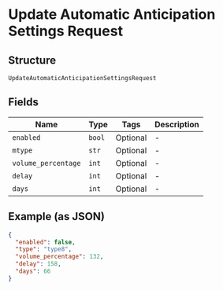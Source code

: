 
# Update Automatic Anticipation Settings Request

## Structure

`UpdateAutomaticAnticipationSettingsRequest`

## Fields

| Name | Type | Tags | Description |
|  --- | --- | --- | --- |
| `enabled` | `bool` | Optional | - |
| `mtype` | `str` | Optional | - |
| `volume_percentage` | `int` | Optional | - |
| `delay` | `int` | Optional | - |
| `days` | `int` | Optional | - |

## Example (as JSON)

```json
{
  "enabled": false,
  "type": "type8",
  "volume_percentage": 132,
  "delay": 158,
  "days": 66
}
```

